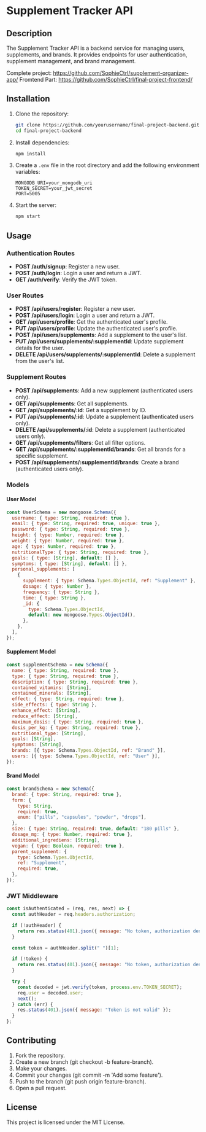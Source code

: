 # Supplement Tracker API

## Description

The Supplement Tracker API is a backend service for managing users, supplements, and brands. It provides endpoints for user authentication, supplement management, and brand management.

Complete project: https://github.com/SophieCtrl/supplement-organizer-app/
Fromtend Part: https://github.com/SophieCtrl/final-project-frontend/

## Installation

1. Clone the repository:

   ```bash
   git clone https://github.com/yourusername/final-project-backend.git
   cd final-project-backend
   ```

2. Install dependencies:

   ```bash
   npm install
   ```

3. Create a `.env` file in the root directory and add the following environment variables:

   ```env
   MONGODB_URI=your_mongodb_uri
   TOKEN_SECRET=your_jwt_secret
   PORT=5005
   ```

4. Start the server:
   ```bash
   npm start
   ```

## Usage

### Authentication Routes

- **POST /auth/signup**: Register a new user.
- **POST /auth/login**: Login a user and return a JWT.
- **GET /auth/verify**: Verify the JWT token.

### User Routes

- **POST /api/users/register**: Register a new user.
- **POST /api/users/login**: Login a user and return a JWT.
- **GET /api/users/profile**: Get the authenticated user's profile.
- **PUT /api/users/profile**: Update the authenticated user's profile.
- **POST /api/users/supplements**: Add a supplement to the user's list.
- **PUT /api/users/supplements/:supplementId**: Update supplement details for the user.
- **DELETE /api/users/supplements/:supplementId**: Delete a supplement from the user's list.

### Supplement Routes

- **POST /api/supplements**: Add a new supplement (authenticated users only).
- **GET /api/supplements**: Get all supplements.
- **GET /api/supplements/:id**: Get a supplement by ID.
- **PUT /api/supplements/:id**: Update a supplement (authenticated users only).
- **DELETE /api/supplements/:id**: Delete a supplement (authenticated users only).
- **GET /api/supplements/filters**: Get all filter options.
- **GET /api/supplements/:supplementId/brands**: Get all brands for a specific supplement.
- **POST /api/supplements/:supplementId/brands**: Create a brand (authenticated users only).

### Models

#### User Model

```javascript
const UserSchema = new mongoose.Schema({
  username: { type: String, required: true },
  email: { type: String, required: true, unique: true },
  password: { type: String, required: true },
  height: { type: Number, required: true },
  weight: { type: Number, required: true },
  age: { type: Number, required: true },
  nutritionalType: { type: String, required: true },
  goals: { type: [String], default: [] },
  symptoms: { type: [String], default: [] },
  personal_supplements: [
    {
      supplement: { type: Schema.Types.ObjectId, ref: "Supplement" },
      dosage: { type: Number },
      frequency: { type: String },
      time: { type: String },
      _id: {
        type: Schema.Types.ObjectId,
        default: new mongoose.Types.ObjectId(),
      },
    },
  ],
});
```

#### Supplement Model

```javascript
const supplementSchema = new Schema({
  name: { type: String, required: true },
  type: { type: String, required: true },
  description: { type: String, required: true },
  contained_vitamins: [String],
  contained_minerals: [String],
  effect: { type: String, required: true },
  side_effects: { type: String },
  enhance_effect: [String],
  reduce_effect: [String],
  maximum_dosis: { type: String, required: true },
  dosis_per_kg: { type: String, required: true },
  nutritional_type: [String],
  goals: [String],
  symptoms: [String],
  brands: [{ type: Schema.Types.ObjectId, ref: "Brand" }],
  users: [{ type: Schema.Types.ObjectId, ref: "User" }],
});
```

#### Brand Model

```javascript
const brandSchema = new Schema({
  brand: { type: String, required: true },
  form: {
    type: String,
    required: true,
    enum: ["pills", "capsules", "powder", "drops"],
  },
  size: { type: String, required: true, default: "180 pills" },
  dosage_mg: { type: Number, required: true },
  additional_ingrediens: [String],
  vegan: { type: Boolean, required: true },
  parent_supplement: {
    type: Schema.Types.ObjectId,
    ref: "Supplement",
    required: true,
  },
});
```

### JWT Middleware

```javascript
const isAuthenticated = (req, res, next) => {
  const authHeader = req.headers.authorization;

  if (!authHeader) {
    return res.status(401).json({ message: "No token, authorization denied" });
  }

  const token = authHeader.split(" ")[1];

  if (!token) {
    return res.status(401).json({ message: "No token, authorization denied" });
  }

  try {
    const decoded = jwt.verify(token, process.env.TOKEN_SECRET);
    req.user = decoded.user;
    next();
  } catch (err) {
    res.status(401).json({ message: "Token is not valid" });
  }
};
```

## Contributing

1. Fork the repository.
2. Create a new branch (git checkout -b feature-branch).
3. Make your changes.
4. Commit your changes (git commit -m 'Add some feature').
5. Push to the branch (git push origin feature-branch).
6. Open a pull request.

## License

This project is licensed under the MIT License.
